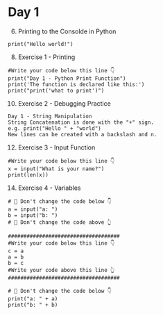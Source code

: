 
# Day 1
6. Printing to the Consolde in Python
```
print("Hello world!")
```
8. Exercise 1 - Printing 
```
#Write your code below this line 👇
print("Day 1 - Python Print Function")
print('The function is declared like this:')
print("print('what to print')")
```
10. Exercise 2 - Debugging Practice
```
Day 1 - String Manipulation
String Concatenation is done with the "+" sign.
e.g. print("Hello " + "world")
New lines can be created with a backslash and n.
```
12. Exercise 3 - Input Function
```
#Write your code below this line 👇
x = input("What is your name?")
print(len(x))
```
14. Exercise 4 - Variables
```
# 🚨 Don't change the code below 👇
a = input("a: ")
b = input("b: ")
# 🚨 Don't change the code above 👆

####################################
#Write your code below this line 👇
c = a
a = b
b = c
#Write your code above this line 👆
####################################

# 🚨 Don't change the code below 👇
print("a: " + a)
print("b: " + b)


